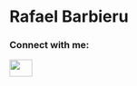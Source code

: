 # Rafael Barbieru

<h3 align="left">Connect with me:</h3>
<p align="left">
<a href="your link" target="blank"><img style="color: #0B66C2" align="center" src="https://cdn.jsdelivr.net/npm/simple-icons@3.0.1/icons/linkedin.svg" alt="" height="30" width="40" /></a>
</p>

